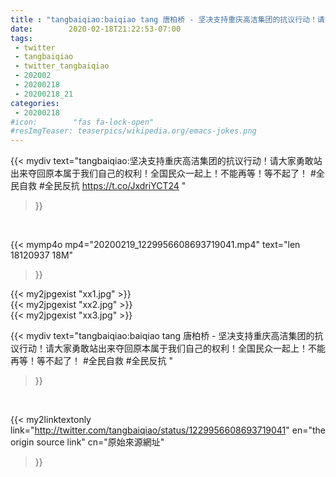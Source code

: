 ```yaml
---
title : "tangbaiqiao:baiqiao tang 唐柏桥 - 坚决支持重庆高洁集团的抗议行动！请大家勇敢站出来夺回原本属于我们自己的权利！全国民众一起上！不能再等！等不起了！  #全民自救 #全民反抗 "
date:        2020-02-18T21:22:53-07:00
tags:
 - twitter
 - tangbaiqiao
 - twitter_tangbaiqiao
 - 202002
 - 20200218
 - 20200218_21
categories:
 - 20200218
#icon:        "fas fa-lock-open"
#resImgTeaser: teaserpics/wikipedia.org/emacs-jokes.png
---
```


{{< mydiv text="tangbaiqiao:坚决支持重庆高洁集团的抗议行动！请大家勇敢站出来夺回原本属于我们自己的权利！全国民众一起上！不能再等！等不起了！  #全民自救 #全民反抗  https://t.co/JxdriYCT24 "
>}}
<br>


{{< mymp4o mp4="20200219_1229956608693719041.mp4"
text="len 18120937    18M"
>}}

{{< my2jpgexist "xx1.jpg" >}}<br>
{{< my2jpgexist "xx2.jpg" >}}<br>
{{< my2jpgexist "xx3.jpg" >}}<br>



{{< mydiv text="tangbaiqiao:baiqiao tang 唐柏桥 - 坚决支持重庆高洁集团的抗议行动！请大家勇敢站出来夺回原本属于我们自己的权利！全国民众一起上！不能再等！等不起了！  #全民自救 #全民反抗 "
>}}
<br>

{{< my2linktextonly link="http://twitter.com/tangbaiqiao/status/1229956608693719041"
en="the origin source link" cn="原始來源網址"
>}}


<br>

